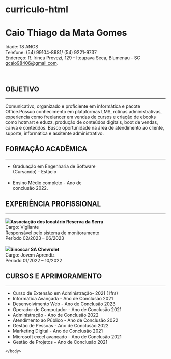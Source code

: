 # curriculo-html
<!DOCTYPE html>
<html lang="pt-BR">
<head>
    <meta charset="UTF-8">
    <meta name="viewport" content="width=device-width, initial-scale=1.0">
    <title>Minha Cúrriculo</title>
  
</head>
<body>
    <h1>Caio Thiago da Mata Gomes</h1>
    <p>Idade: 18 ANOS
        <br>
        Telefone: (54) 99104-8981/ (54) 9221-9737
        <br>
        Endereço: R. Irineu Provezi, 129 - Itoupava Seca, Blumenau - SC
        <br>
        <a href="mailto:gcaio98406@gmail.com">gcaio98406@gmail.com</a>.
    </p>
    <br>
    <h2> OBJETIVO</h2><hr>
    <p>Comunicativo, organizado e proficiente em informática e pacote Office.Possuo conhecimento 
        em plataformas LMS, rotinas administrativas, experiencia como freelancer em vendas de 
        cursos e criação de ebooks como hotmart e eduzz, produção de conteúdos digitais, boot de 
        vendas, canva e conteúdos. Busco oportunidade na área de atendimento ao cliente, suporte, 
        informática e assitente administrativo.</p>
    <h2>FORMAÇÃO ACADÊMICA</h2><hr>
    <ul>
        <li>Graduação em Engenharia de Software<br>(Cursando) - Estácio</li>
        <br>
        <li>Ensino Médio completo - Ano de <br>
            conclusão 2022.</li>
    </ul>
    <h2>EXPERIÊNCIA PROFISSIONAL</h2><hr>
    <p><img src="https://condominioreservadaserra.com.br/images/logo.png"><b>Associação dos locatário Reserva da Serra </b>
        <br>
        Cargo: Vigilante<br>
        Responsável pelo sistema de monitoramento<br>
        Período 02/2023 – 06/2023
        <br>
        <br>
        <img src="https://condominioreservadaserra.com.br/images/logo.png"><b>Sinoscar SA Chevrolet</b>
        <br>Cargo: Jovem Aprendiz<br>
        Período 01/2022 – 10/2022
    </p>
    <h2>CURSOS E APRIMORAMENTO</h2><hr>
    <ul>
        <li>Curso de Extensão em Administração- 2021 ( Ifrs)</li>
        <li>Informática Avançada - Ano de Conclusão 2021</li>
        <li>Desenvolvimento Web - Ano de Conclusão 2023</li>
        <li>Operador de Computador - Ano de Conclusão 2021</li>
        <li> Administração - Ano de Conclusão 2022</li>
        <li>Atendimento ao Público - Ano de Conclusão 2022</li>
        <li>Gestão de Pessoas - Ano de Conclusão 2022</li>
        <li>Marketing Digital - Ano de Conclusão 2021</li>
        <li>Microsoft excel avançado – Ano de Conclusão 2021</li>
        <li>Gestão de Projetos – Ano de Conclusão 2021</li>
    </ul>




    </body>
</html>

